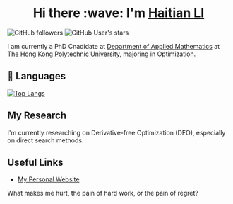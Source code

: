 <h1 align="center">
    Hi there :wave: I'm <a href="https://lht97.github.io/" target="_blank">Haitian LI</a>
</h1>


![GitHub followers](https://img.shields.io/github/followers/Lht97?logo=github&style=for-the-badge)
![GitHub User's stars](https://img.shields.io/github/stars/Lht97?logo=github&style=for-the-badge)

I am currently a PhD Cnadidate at [Department of Applied Mathematics](https://www.polyu.edu.hk/ama/) at [The Hong Kong Polytechnic University](https://www.polyu.edu.hk/), majoring in Optimization.

## 🌱 Languages

[![Top Langs](https://github-readme-stats.vercel.app/api/top-langs/?username=OptHuang&layout=compact&theme=dracula)](https://github.com/anuraghazra/github-readme-stats)

## My Research

I'm currently researching on Derivative-free Optimization (DFO), especially on direct search methods.

## Useful Links

- [My Personal Website](https://lht97.github.io/)

What makes me hurt, the pain of hard work, or the pain of regret?
